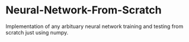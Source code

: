 # Neural-Network-From-Scratch
Implementation of any arbituary neural network training and testing from scratch just using numpy.
